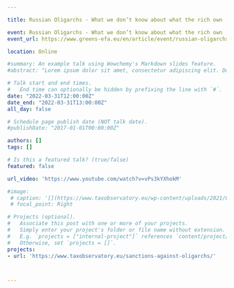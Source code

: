 ```yaml
---

title: Russian Oligarchs - What we don’t know about what the rich own

event: Russian Oligarchs - What we don’t know about what the rich own
event_url: https://www.greens-efa.eu/en/article/event/russian-oligarchs-what-we-dont-know-about-what-the-rich-own

location: Online

#summary: An example talk using Wowchemy's Markdown slides feature.
#abstract: "Lorem ipsum dolor sit amet, consectetur adipiscing elit. Duis posuere tellusac convallis placerat. Proin tincidunt magna sed ex sollicitudin condimentum. Sed ac faucibus dolor, scelerisque sollicitudin nisi. Cras purus urna, suscipit quis sapien eu, pulvinar tempor diam."

# Talk start and end times.
#   End time can optionally be hidden by prefixing the line with `#`.
date: "2022-03-31T12:00:00Z"
date_end: "2022-03-31T13:00:00Z"
all_day: false

# Schedule page publish date (NOT talk date).
#publishDate: "2017-01-01T00:00:00Z"

authors: []
tags: []

# Is this a featured talk? (true/false)
featured: false

url_video: 'https://www.youtube.com/watch?v=vPs3kYXhokM'

#image: 
 # caption: '[](https://www.taxobservatory.eu/wp-content/uploads/2021/08/all-speakers-poster-5.jpg)'
 # focal_point: Right

# Projects (optional).
#   Associate this post with one or more of your projects.
#   Simply enter your project's folder or file name without extension.
#   E.g. `projects = ["internal-project"]` references `content/project/deep-learning/index.md`.
#   Otherwise, set `projects = []`.
projects:
- url: 'https://www.taxobservatory.eu/sanctions-against-oligarchs/'



---
```

